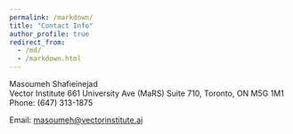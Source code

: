 ```yaml
---
permalink: /markdown/
title: "Contact Info"
author_profile: true
redirect_from: 
  - /md/
  - /markdown.html
---
```


Masoumeh Shafieinejad  
Vector Institute
661 University Ave (MaRS) Suite 710, 
Toronto, ON M5G 1M1
Phone: (647) 313-1875

Email: masoumeh@vectorinstitute.ai

